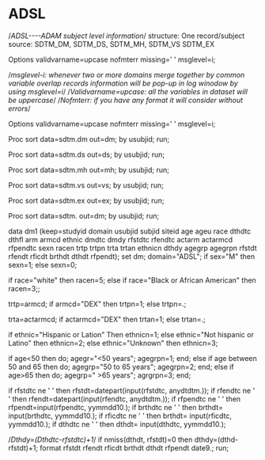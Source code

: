 # ADSL
/*ADSL----ADAM subject level information*/
structure: One record/subject
source: SDTM_DM, SDTM_DS, SDTM_MH, SDTM_VS SDTM_EX

Options validvarname=upcase nofmterr missing=' ' msglevel=i;

/*msglevel-i: whenever two or more domains merge together by common variable overlap records information will be pop-up in log winodow by using msglevel=i*/
/*Validvarname=upcase: all the variables in dataset will be uppercase*/
/*Nofmterr: if you have any format it will consider without errors*/

Options validvarname=upcase nofmterr missing=' ' msglevel=i;

Proc sort data=sdtm.dm out=dm; by usubjid; run;

Proc sort data=sdtm.ds out=ds; by usubjid; run;

Proc sort data=sdtm.mh out=mh; by usubjid; run;

Proc sort data=sdtm.vs out=vs; by usubjid; run;

Proc sort data=sdtm.ex out=ex; by usubjid; run;

Proc sort data=sdtm. out=dm; by usubjid; run;

data dm1 (keep=studyid domain usubjid subjid siteid age ageu race dthdtc dthfl  arm armcd ethnic dmdtc dmdy rfstdtc rfendtc actarm actarmcd rfpendtc sexn racen trtp trtpn trta trtan ethnicn dthdy agegrp agegrpn rfstdt rfendt rficdt brthdt dthdt rfpendt);
set dm;
domain="ADSL";
if sex="M" then sexn=1;
else sexn=0;

if race="white" then racen=5;
else if race="Black or African American" then racen=3;;

trtp=armcd;
if armcd="DEX" then trtpn=1;
else trtpn=.;

trta=actarmcd;
if actarmcd="DEX" then trtan=1;
else trtan=.;

if ethnic="Hispanic or Lation" Then ethnicn=1;
else ethnic="Not hispanic or Latino" then ethnicn=2;
else ethnic="Unknown" then ethnicn=3;

if age<50 then do; 
agegr="<50 years";
agegrpn=1; end;
else if age between 50 and 65 then do;
agegrp="50 to 65 years";
agegrpn=2; end;
else if age>65 then do;
agegrp=" >65 years";
agrgrpn=3; end;

if rfstdtc ne ' ' then
rfstdt=datepart(input(rfstdtc, anydtdtm.));
if rfendtc ne ' ' then
rfendt=datepart(input(rfendtc, anydtdtm.));
if rfpendtc ne ' ' then
rfpendt=input(rfpendtc, yymmdd10.);
if brthdtc ne ' ' then
brthdt= input(brthdtc, yymmdd10.);
if rficdtc ne ' ' then
brthdt= input(rficdtc, yymmdd10.);
if dthdtc ne ' ' then
dthdt= input(dthdtc, yymmdd10.);

/*Dthdy=(Dthdtc-rfstdtc)+1*/
if nmiss(dthdt, rfstdt)=0 then dthdy=(dthd-rfstdt)+1;
format rfstdt rfendt rficdt brthdt dthdt rfpendt date9.;
run;




